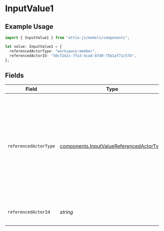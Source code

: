 # InputValue1

## Example Usage

```typescript
import { InputValue1 } from "attio-js/models/components";

let value: InputValue1 = {
  referencedActorType: "workspace-member",
  referencedActorId: "50cf242c-7fa3-4cad-87d0-75b1af71c57b",
};
```

## Fields

| Field                                                                                                                                                                          | Type                                                                                                                                                                           | Required                                                                                                                                                                       | Description                                                                                                                                                                    | Example                                                                                                                                                                        |
| ------------------------------------------------------------------------------------------------------------------------------------------------------------------------------ | ------------------------------------------------------------------------------------------------------------------------------------------------------------------------------ | ------------------------------------------------------------------------------------------------------------------------------------------------------------------------------ | ------------------------------------------------------------------------------------------------------------------------------------------------------------------------------ | ------------------------------------------------------------------------------------------------------------------------------------------------------------------------------ |
| `referencedActorType`                                                                                                                                                          | [components.InputValueReferencedActorType](../../models/components/inputvaluereferencedactortype.md)                                                                           | :heavy_check_mark:                                                                                                                                                             | The type of the referenced actor. Currently, only workspace members can be written into actor reference attributes. [Read more information on actor types here](/docs/actors). | workspace-member                                                                                                                                                               |
| `referencedActorId`                                                                                                                                                            | *string*                                                                                                                                                                       | :heavy_check_mark:                                                                                                                                                             | The ID of the referenced Actor.                                                                                                                                                | 50cf242c-7fa3-4cad-87d0-75b1af71c57b                                                                                                                                           |